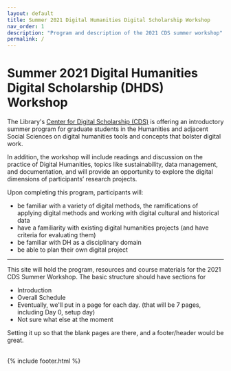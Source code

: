 ```yaml
---
layout: default
title: Summer 2021 Digital Humanities Digital Scholarship Workshop
nav_order: 1
description: "Program and description of the 2021 CDS summer workshop"
permalink: /
---
```

# Summer 2021 Digital Humanities Digital Scholarship (DHDS) Workshop

The Library's [Center for Digital Scholarship (CDS)](http://cds.library.brown.edu) is offering an introductory summer program for graduate students in the Humanities and adjacent Social Sciences on digital humanities tools and concepts that bolster digital work. 

In addition, the workshop will include readings and discussion on the practice of Digital Humanities, topics like sustainability, data management, and documentation, and will provide an opportunity to explore the digital dimensions of participants’ research projects.

Upon completing this program, participants will:

* be familiar with a variety of digital methods, the ramifications of applying digital methods and working with digital cultural and historical data
* have a familiarity with existing digital humanities projects (and have criteria for evaluating them)
* be familiar with DH as a disciplinary domain
* be able to plan their own digital project



-----

This site will hold the program, resources and course materials for the 2021 CDS Summer Workshop. The basic structure should have sections for

* Introduction
* Overall Schedule
* Eventually, we'll put in a page for each day. (that will be 7 pages, including Day 0, setup day)
* Not sure what else at the moment

Setting it up so that the blank pages are there, and a footer/header would be great. 

<br/>
{% include footer.html %} 

